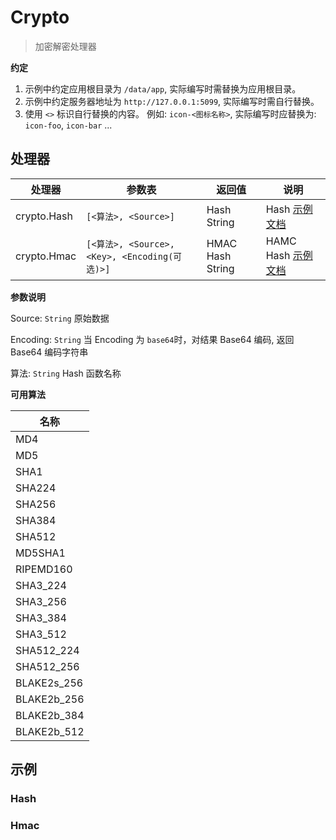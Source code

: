 # Crypto

<blockquote>
  <p>加密解密处理器</p>
</blockquote>

**约定**

1. 示例中约定应用根目录为 `/data/app`, 实际编写时需替换为应用根目录。
2. 示例中约定服务器地址为 `http://127.0.0.1:5099`, 实际编写时需自行替换。
3. 使用 `<>` 标识自行替换的内容。 例如: `icon-<图标名称>`, 实际编写时应替换为: `icon-foo`, `icon-bar` ...

## 处理器

| 处理器      | 参数表                                        | 返回值           | 说明                                          |
| ----------- | --------------------------------------------- | ---------------- | --------------------------------------------- |
| crypto.Hash | `[<算法>, <Source>]`                          | Hash String      | Hash [示例](#hash) [文档](./Crypto/Hash)      |
| crypto.Hmac | `[<算法>, <Source>, <Key>, <Encoding(可选)>]` | HMAC Hash String | HAMC Hash [示例](#hmac) [文档](./Crypto/Hmac) |

**参数说明**

Source: `String` 原始数据

Encoding: `String` 当 Encoding 为 `base64`时，对结果 Base64 编码, 返回 Base64 编码字符串

算法: `String` Hash 函数名称

**可用算法**

| 名称        |
| ----------- |
| MD4         |
| MD5         |
| SHA1        |
| SHA224      |
| SHA256      |
| SHA384      |
| SHA512      |
| MD5SHA1     |
| RIPEMD160   |
| SHA3_224    |
| SHA3_256    |
| SHA3_384    |
| SHA3_512    |
| SHA512_224  |
| SHA512_256  |
| BLAKE2s_256 |
| BLAKE2b_256 |
| BLAKE2b_384 |
| BLAKE2b_512 |

## 示例

### Hash

### Hmac
